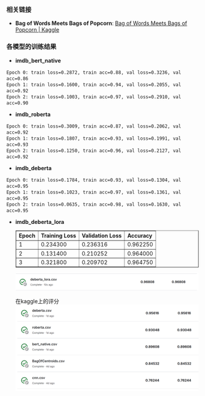 ### 相关链接

- **Bag of Words  Meets Bags of Popcorn**: [Bag of Words Meets Bags of Popcorn | Kaggle](https://www.kaggle.com/c/word2vec-nlp-tutorial/overview/part-2-word-vectors)

### 各模型的训练结果
- **imdb_bert_native**
```
Epoch 0: train loss=0.2872, train acc=0.88, val loss=0.3236, val acc=0.86
Epoch 1: train loss=0.1600, train acc=0.94, val loss=0.2055, val acc=0.92
Epoch 2: train loss=0.1003, train acc=0.97, val loss=0.2910, val acc=0.90
```

- **imdb_roberta**
```
Epoch 0: train loss=0.3009, train acc=0.87, val loss=0.2062, val acc=0.92
Epoch 1: train loss=0.1807, train acc=0.93, val loss=0.1991, val acc=0.93
Epoch 2: train loss=0.1250, train acc=0.96, val loss=0.2127, val acc=0.92
```

- **imdb_deberta**
```
Epoch 0: train loss=0.1784, train acc=0.93, val loss=0.1304, val acc=0.95
Epoch 1: train loss=0.1023, train acc=0.97, val loss=0.1361, val acc=0.95
Epoch 2: train loss=0.0635, train acc=0.98, val loss=0.1630, val acc=0.95
```

- **imdb_deberta_lora**
    <table border="1" class="dataframe">
  <thead>
 <tr style="text-align: left;">
      <th>Epoch</th>
      <th>Training Loss</th>
      <th>Validation Loss</th>
      <th>Accuracy</th>
    </tr>
  </thead>
  <tbody>
    <tr>
      <td>1</td>
      <td>0.234300</td>
      <td>0.236316</td>
      <td>0.962250</td>
    </tr>
    <tr>
      <td>2</td>
      <td>0.131400</td>
      <td>0.210252</td>
      <td>0.964000</td>
    </tr>
    <tr>
      <td>3</td>
      <td>0.321800</td>
      <td>0.209702</td>
      <td>0.964750</td>
    </tr>
  </tbody>
</table><p>

![alt text](image-2.png)

在kaggle上的评分
![alt text](image-1.png)